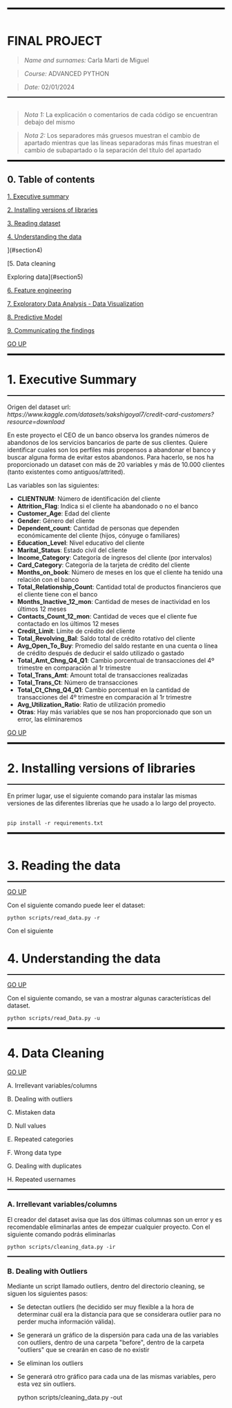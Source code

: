 
<a id="section0"></a>

<div style="border-top: 4px solid black;"></div>
<br>

# FINAL PROJECT

> *Name and surnames:* Carla Marti de Miguel

> *Course:* ADVANCED PYTHON

> *Date:* 02/01/2024

<div style="border-top: 2px solid black;"></div>

<br>

> *Nota 1:* La explicación o comentarios de cada código se encuentran debajo del mismo

> *Nota 2:* Los separadores más gruesos muestran el cambio de apartado mientras que las líneas separadoras más finas muestran el cambio de subapartado o la separación del título del apartado

<div style="border-top: 4px solid black;"></div>


## 0. Table of contents

[1. Executive summary](#section1)

[2.   Installing versions of libraries](#section2)

[3.   Reading dataset](#section3)

[4.   Understanding the data](#section4)

](#section4)

[5.   Data cleaning 

Exploring data](#section5)

[6.   Feature engineering](#section6)

[7.   Exploratory Data Analysis - Data Visualization](#section7)

[8.   Predictive Model](#section8)

[9.   Communicating the findings](#section9)

[GO UP](#section0)

<div style="border-top: 4px solid black;"></div>

<a id="section1"></a>
# 1. Executive Summary

<div style="border-top: 2px solid black;"></div>

<br>
Origen del dataset url: <i>https://www.kaggle.com/datasets/sakshigoyal7/credit-card-customers?resource=download</i>

En este proyecto el CEO de un banco observa los grandes números de abandonos de los servicios bancarios de parte de sus clientes. Quiere identificar cuales son los perfiles más propensos a abandonar el banco y buscar alguna forma de evitar estos abandonos. Para hacerlo, se nos ha proporcionado un dataset con más de 20 variables y más de 10.000 clientes (tanto existentes como antiguos/attrited).

Las variables son las siguientes:

- **CLIENTNUM**: Número de identificación del cliente
- **Attrition_Flag**: Indica si el cliente ha abandonado o no el banco
- **Customer_Age**: Edad del cliente
- **Gender**: Género del cliente
- **Dependent_count**: Cantidad de personas que dependen económicamente del cliente (hijos, cónyuge o familiares)
- **Education_Level**: Nivel educativo del cliente
- **Marital_Status**: Estado civil del cliente
- **Income_Category**: Categoría de ingresos del cliente (por intervalos)
- **Card_Category**: Categoría de la tarjeta de crédito del cliente
- **Months_on_book**: Número de meses en los que el cliente ha tenido una relación con el banco
- **Total_Relationship_Count**: Cantidad total de productos financieros que el cliente tiene con el banco
- **Months_Inactive_12_mon**: Cantidad de meses de inactividad en los últimos 12 meses
- **Contacts_Count_12_mon**: Cantidad de veces que el cliente fue contactado en los últimos 12 meses
- **Credit_Limit**: Límite de crédito del cliente
- **Total_Revolving_Bal**: Saldo total de crédito rotativo del cliente
- **Avg_Open_To_Buy**: Promedio del saldo restante en una cuenta o línea de crédito después de deducir el saldo utilizado o gastado
- **Total_Amt_Chng_Q4_Q1**: Cambio porcentual de transacciones del 4º trimestre en comparación al 1r trimestre
- **Total_Trans_Amt**: Amount total de transacciones realizadas
- **Total_Trans_Ct**: Número de transacciones
- **Total_Ct_Chng_Q4_Q1**: Cambio porcentual en la cantidad de transacciones del 4º trimestre en comparación al 1r trimestre
- **Avg_Utilization_Ratio**: Ratio de utilización promedio
- **Otras**: Hay más variables que se nos han proporcionado que son un error, las eliminaremos


[GO UP](#section0)

<div style="border-top: 4px solid black;"></div>

<a id="section2"></a>
# 2. Installing versions of libraries
<div style="border-top: 2px solid black;"></div>
<br>
En primer lugar, use el siguiente comando para instalar las mismas versiones de las diferentes librerías que he usado a lo largo del proyecto.<br><br>

    pip install -r requirements.txt


<div style="border-top: 4px solid black;"></div>
<a id="section3"></a>
<br>

# 3. Reading the data 

<div style="border-top: 2px solid black;"></div>


[GO UP](#section0)

Con el siguiente comando puede leer el dataset:

    python scripts/read_data.py -r

Con el siguiente

<a id="section3"></a>

# 4. Understanding the data 

<div style="border-top: 2px solid black;"></div>


[GO UP](#section0)


Con el siguiente comando, se van a mostrar algunas características del dataset.

    python scripts/read_Data.py -u

<div style="border-top: 4px solid black;"></div>

<a id="section4"></a>
# 4. Data Cleaning

[GO UP](#section0)

A. Irrellevant variables/columns

B. Dealing with outliers

C. Mistaken data

D. Null values

E. Repeated categories

F. Wrong data type

G. Dealing with duplicates

H. Repeated usernames

<div style="border-top: 2px solid black;"></div>

### A. Irrellevant variables/columns

El creador del dataset avisa que las dos últimas columnas son un error y es recomendable eliminarlas antes de empezar cualquier proyecto. Con el siguiente comando podrás eliminarlas

    python scripts/cleaning_data.py -ir

<div style="border-top: 2px solid black;"></div>

### B. Dealing with Outliers

Mediante un script llamado outliers, dentro del directorio cleaning, se siguen los siguientes pasos:

- Se detectan outliers (he decidido ser muy flexible a la hora de determinar cuál era la distancia para que se considerara outlier para no perder mucha información válida).

- Se generará un gráfico de la dispersión para cada una de las variables con outliers, dentro de una carpeta "before", dentro de la carpeta "outliers" que se crearán en caso de no existir

- Se eliminan los outliers

- Se generará otro gráfico para cada una de las mismas variables, pero esta vez sin outliers.

    python scripts/cleaning_data.py -out


